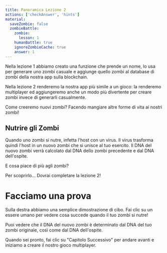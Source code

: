 ```yaml
---
title: Panoramica Lezione 2
actions: ['checkAnswer', 'hints']
material:
  saveZombie: false
  zombieBattle:
    zombie:
      lesson: 1
    humanBattle: true
    ignoreZombieCache: true
    answer: 1
---
```


Nella lezione 1 abbiamo creato una funzione che prende un nome, lo usa per generare uno zombi casuale e aggiunge quello zombi al database di zombi della nostra app sulla blockchain.

Nella lezione 2 renderemo la nostra app più simile a un gioco: la renderemo multiplayer ed aggiungeremo anche un modo più divertente per creare zombi invece di generarli casualmente.

Come creeremo nuovi zombi? Facendo mangiare altre forme di vita ai nostri zombi!

## Nutrire gli Zombi

Quando uno zombi si nutre, infetta l'host con un virus. Il virus trasforma quindi l'host in un nuovo zombi che si unisce al tuo esercito. Il DNA del nuovo zombi verrà calcolato dal DNA dello zombi precedente e dal DNA dell'ospite.

E cosa piace di più agli zombi?

Per scoprirlo... Dovrai completare la lezione 2!

# Facciamo una prova

Sulla destra abbiamo una semplice dimostrazione di cibo. Fai clic su un essere umano per vedere cosa succede quando il tuo zombi si nutre!

Puoi vedere che il DNA del nuovo zombi è determinato dal DNA del tuo zombi originale, così come dal DNA dell'ospite.

Quando sei pronto, fai clic su "Capitolo Successivo" per andare avanti e iniziamo a creare il nostro gioco multiplayer.
